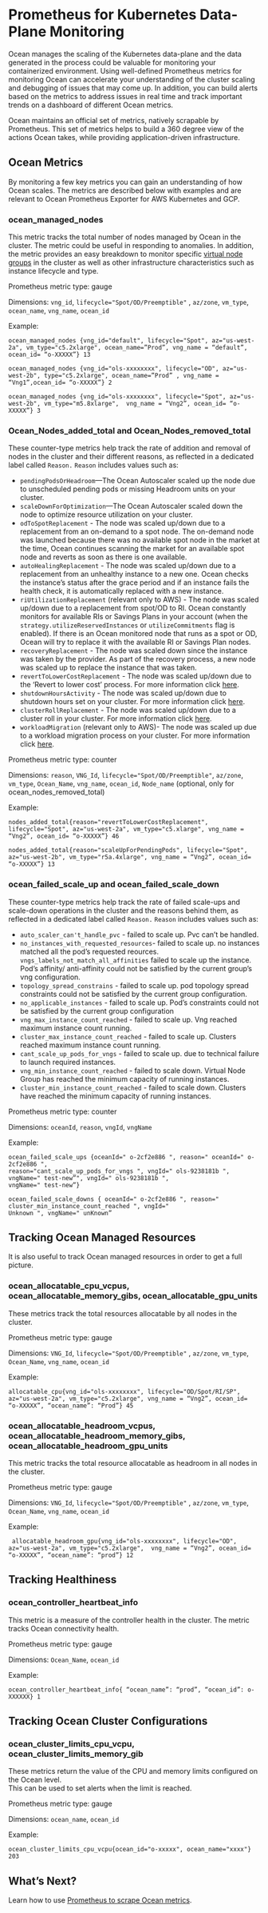 # Prometheus for Kubernetes Data-Plane Monitoring

Ocean manages the scaling of the Kubernetes data-plane and the data generated  in the process could be valuable for monitoring your containerized environment.  Using well-defined Prometheus metrics for monitoring Ocean can accelerate your understanding of the cluster scaling and debugging of issues that may come up. In addition, you can build alerts based on the metrics to address issues in real time and track important trends on a dashboard of different Ocean metrics.  

Ocean maintains an official set of metrics, natively scrapable by Prometheus. This set of metrics helps to build a 360 degree view of the actions Ocean takes, while providing application-driven infrastructure.

## Ocean Metrics

By monitoring a few key metrics you can gain an understanding of how Ocean scales. The metrics are described below with examples and are relevant to Ocean Prometheus Exporter for AWS Kubernetes and GCP.

### ocean_managed_nodes

This metric tracks the total number of nodes managed by Ocean in the cluster. The metric could be useful in responding to anomalies. In addition, the metric provides an easy breakdown to monitor specific [virtual node groups](ocean/features/vngs/) in the cluster as well as other infrastructure characteristics such as instance lifecycle and type.

Prometheus metric type: gauge

Dimensions: `vng_id`, `lifecycle="Spot/OD/Preemptible"` , `az/zone`, `vm_type`, `ocean_name`, `vng_name`, `ocean_id`

Example:  
```
ocean_managed_nodes {vng_id="default", lifecycle="Spot", az="us-west-2a", vm_type="c5.2xlarge", ocean_name=”Prod”, vng_name = “default”, ocean_id= “o-XXXXX”} 13

ocean_managed_nodes {vng_id="ols-xxxxxxxx", lifecycle="OD", az="us-west-2b", type="c5.2xlarge", ocean_name=”Prod” , vng_name = “Vng1”,ocean_id= “o-XXXXX”} 2

ocean_managed_nodes {vng_id="ols-xxxxxxxx", lifecycle="Spot", az="us-west-2b", vm_type="m5.8xlarge",  vng_name = “Vng2”, ocean_id= “o-XXXXX”} 3
```

### Ocean_Nodes_added_total and Ocean_Nodes_removed_total

These counter-type metrics help track the rate of addition and removal of nodes in the cluster and their different reasons, as reflected in a dedicated label called `Reason.` `Reason` includes values such as: 

* `pendingPodsOrHeadroom`—The Ocean Autoscaler scaled up the node due to unscheduled pending pods or missing Headroom units on your cluster.  
* `scaleDownForOptimization`—The Ocean Autoscaler scaled down the node to optimize resource utilization on your cluster.  
* `odToSpotReplacement` - The node was scaled up/down due to a replacement from an on-demand to a spot node. The on-demand node was launched because there was no available spot node in the market at the time, Ocean continues scanning the market for an available spot node and reverts as soon as there is one available.  
* `autoHealingReplacement` - The node was scaled up/down due to a replacement from an unhealthy instance to a new one. Ocean checks the instance’s status after the grace period and if an instance fails the health check, it is automatically replaced with a new instance.  
* `riUtilizationReplacement` (relevant only to AWS) - The node was scaled up/down due to a replacement from spot/OD to RI. Ocean constantly monitors for available RIs or Savings Plans in your account 	(when the `strategy.utilizeReservedInstances` or `utilizeCommitments` flag is	enabled). If there is an Ocean monitored node that runs as a spot or OD, Ocean will try to replace it with the available RI or Savings Plan nodes. 
* `recoveryReplacement` -  The node was scaled down since the instance was taken by the provider. As part of the recovery process, a new node was scaled up to replace the instance that was taken. 
* `revertToLowerCostReplacement` -  The node was scaled up/down due to the ‘Revert to lower cost’ process. For more information click [here](ocean/features/revert-to-lower-cost-node?id=revert-to-lower-cost-node). 
* `shutdownHoursActivity` - The node was scaled up/down due to shutdown hours set on your cluster. For more information click [here](ocean/features/running-hours?id=shutdown-hours).  
* `clusterRollReplacement` - The node was scaled up/down due to a cluster roll in your cluster. For more information click [here](ocean/features/roll?id=roll).  
* `workloadMigration` (relevant only to AWS)- The node was scaled up due to a workload migration process on your cluster. For more information click [here](ocean/tutorials/migrate-workload-via-ui?id=migrate-workload-using-the-console). 

Prometheus metric type: counter

Dimensions: `reason`, `VNG_Id`, `lifecycle="Spot/OD/Preemptible"`, `az/zone`, `vm_type`, `Ocean_Name`, `vng_name`, `ocean_id`, `Node_name` (optional, only for ocean_nodes_removed_total)

Example:
```
nodes_added_total{reason="revertToLowerCostReplacement", lifecycle="Spot", az="us-west-2a", vm_type="c5.xlarge", vng_name = “Vng2”, ocean_id= “o-XXXXX”} 46

nodes_added_total{reason="scaleUpForPendingPods", lifecycle="Spot", az="us-west-2b", vm_type="r5a.4xlarge", vng_name = “Vng2”, ocean_id= “o-XXXXX”} 13
```

### ocean_failed_scale_up and ocean_failed_scale_down

These counter-type metrics help track the rate of failed scale-ups and scale-down operations in the cluster and the
reasons behind them, as reflected in a dedicated label called `Reason.` `Reason` includes values such as:

* `auto_scaler_can't_handle_pvc` - failed to scale up. Pvc can’t be handled.
* `no_instances_with_requested_resources`- failed to scale up. no instances matched all the pod’s requested reources.
`vngs_labels_not_match_all_affinities` failed to scale up the instance. Pod’s affinity/ anti-affinity could not be
satisfied by the current group’s vng configuration.
* `topology_spread_constrains` - failed to scale up. pod topology spread constraints could not be satisfied by the current
group configuration.
* `no_applicable_instances` - failed to scale up. Pod’s constraints could not be satisfied by the current group
configuration
* `vng_max_instance_count_reached` - failed to scale up. Vng reached maximum instance count running.
* `cluster_max_instance_count_reached` - failed to scale up. Clusters reached maximum instance count running.
* `cant_scale_up_pods_for_vngs` - failed to scale up. due to technical failure to launch required instances.
* `vng_min_instance_count_reached` - failed to scale down. Virtual Node Group has reached the minimum capacity
of running instances.
* `cluster_min_instance_count_reached` - failed to scale down. Clusters have reached the minimum capacity of
running instances.

Prometheus metric type: counter

Dimensions: `oceanId`, `reason`, `vngId`, `vngName`

Example:
```
ocean_failed_scale_ups {oceanId=" o-2cf2e886 ", reason=" oceanId=" o-2cf2e886 ",
reason="cant_scale_up_pods_for_vngs ", vngId=" ols-9238181b ", vngName=" test-new”", vngId=" ols-9238181b ",
vngName=" test-new”}

ocean_failed_scale_downs { oceanId=" o-2cf2e886 ", reason=" cluster_min_instance_count_reached ", vngId="
Unknown ", vngName=" unKnown”
```
## Tracking Ocean Managed Resources

It is also useful to track Ocean managed resources in order to get a full picture.

### ocean_allocatable_cpu_vcpus, ocean_allocatable_memory_gibs, ocean_allocatable_gpu_units

These metrics track the total resources allocatable by all nodes in the cluster.

Prometheus metric type: gauge

Dimensions: `VNG_Id`, `lifecycle="Spot/OD/Preemptible"` , `az/zone`, `vm_type`, `Ocean_Name`, `vng_name`, `ocean_id`

Example:
```
allocatable_cpu{vng_id="ols-xxxxxxxx", lifecycle="OD/Spot/RI/SP", az="us-west-2a", vm_type="c5.2xlarge", vng_name = “Vng2”, ocean_id= “o-XXXXX”, “ocean_name”: “Prod”} 45
```

### ocean_allocatable_headroom_vcpus, ocean_allocatable_headroom_memory_gibs, ocean_allocatable_headroom_gpu_units

This metric tracks the total resource allocatable as headroom in all nodes in the cluster.

Prometheus metric type: gauge

Dimensions: `VNG_Id`, `lifecycle="Spot/OD/Preemptible"` , `az/zone`, `vm_type`, `Ocean_Name`, `vng_name`, `ocean_id`

Example:  
```
 allocatable_headroom_gpu{vng_id="ols-xxxxxxxx", lifecycle="OD", az="us-west-2a", vm_type="c5.2xlarge",  vng_name = “Vng2”, ocean_id= “o-XXXXX”, “ocean_name”: “prod”} 12
 ```

## Tracking Healthiness

### ocean_controller_heartbeat_info

This metric is a measure of the controller health in the cluster. The metric tracks Ocean connectivity health.

Prometheus metric type: gauge

Dimensions:  `Ocean_Name`, `ocean_id`

Example:  
```
ocean_controller_heartbeat_info{ “ocean_name”: “prod”, “ocean_id”: o-XXXXXX} 1
```

## Tracking Ocean Cluster Configurations

### ocean_cluster_limits_cpu_vcpu, ocean_cluster_limits_memory_gib  

These metrics return the value of the CPU and memory limits configured on the Ocean level.  
This can be used to set alerts when the limit is reached.

Prometheus metric type: gauge  

Dimensions: `ocean_name`, `ocean_id`

Example:
```
ocean_cluster_limits_cpu_vcpu{ocean_id="o-xxxxx", ocean_name="xxxx"} 203
```

## What’s Next?

Learn how to use [Prometheus to scrape Ocean metrics](ocean/tools-and-integrations/prometheus/scrape).
